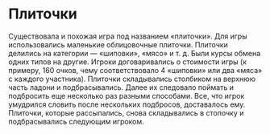 # Плиточки

Существовала и похожая игра под названием «плиточки». Для игры использовались маленькие облицовочные плиточки. Плиточки делились на категории — «шиповки», «мясо» и т. д. Были курсы обмена одних типов на другие. Игроки договаривались о стоимости игры (к примеру, 160 очков, чему соответствовало 4 «шиповки» или два «мяса» с каждого участника). Плиточки складывались столбиком на верхнюю часть ладони и подбрасывались. Далее их следовало поймать и подбросить еще несколько раз разными способами. Все, что игрок умудрился словить после нескольких подбросов, доставалось ему. Плиточки, которые рассыпались, снова складывались в стопочку и подбрасывались следующим игроком.
